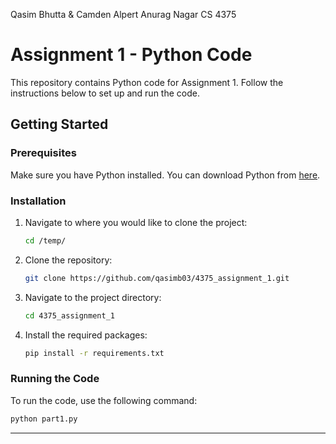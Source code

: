 Qasim Bhutta & Camden Alpert
Anurag Nagar
CS 4375

# Assignment 1 - Python Code

This repository contains Python code for Assignment 1. Follow the instructions below to set up and run the code.

## Getting Started

### Prerequisites

Make sure you have Python installed. You can download Python from [here](https://www.python.org/downloads/).

### Installation

1. Navigate to where you would like to clone the project:
    ```bash
    cd /temp/
    ```
2. Clone the repository:

    ```bash
    git clone https://github.com/qasimb03/4375_assignment_1.git
    ```

3. Navigate to the project directory:

    ```bash
    cd 4375_assignment_1
    ```

4. Install the required packages:

    ```bash
    pip install -r requirements.txt
    ```

### Running the Code

To run the code, use the following command:

```bash
python part1.py
```

---
